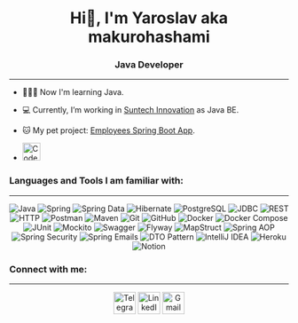 <h1 align="center">Hi👋, I'm Yaroslav aka makurohashami</h1>
<h3 align="center">Java Developer</h3>

---

- 👨🏻‍🎓 Now I'm learning Java.
- 💻 Currently, I’m working in [Suntech Innovation](https://jobs.dou.ua/companies/suntech-innovation/) as Java BE.
- 🐱 My pet project: [Employees Spring Boot App](https://github.com/makurohashami/employees-spring-boot).

- <img src="https://www.codewars.com/users/y0ka1/badges/large" alt="Codewars" height="32">

### Languages and Tools I am familiar with:

---

<p align="center">
<img alt="Java" src="https://img.shields.io/badge/Java-ED8B00?style=for-the-badge&logo=openjdk&logoColor=white"/>
<img alt="Spring" src="https://img.shields.io/badge/Spring-6DB33F?style=for-the-badge&logo=spring&logoColor=white"/>
<img alt="Spring Data" src="https://img.shields.io/badge/Spring%20data-6DB33F?style=for-the-badge&logo=spring&logoColor=white"/>
<img alt="Hibernate" src="https://img.shields.io/badge/Hibernate-59666C?style=for-the-badge&logo=Hibernate&logoColor=white"/>
<img alt="PostgreSQL" src="https://img.shields.io/badge/PostgreSQL-316192?style=for-the-badge&logo=postgresql&logoColor=white"/>
<img alt="JDBC" src="https://img.shields.io/badge/JDBC-ED8B00?style=for-the-badge"/>
<img alt="REST" src="https://img.shields.io/badge/REST-316192?style=for-the-badge"/>
<img alt="HTTP" src="https://img.shields.io/badge/HTTP-316192?style=for-the-badge"/>
<img alt="Postman" src="https://img.shields.io/badge/Postman-FF6C37?style=for-the-badge&logo=postman&logoColor=white"/>
<img alt="Maven" src="https://img.shields.io/badge/Apache%20Maven-C71A36?style=for-the-badge&logo=Apache%20Maven&logoColor=white"/>
<img alt="Git" src="https://img.shields.io/badge/GIT-E44C30?style=for-the-badge&logo=git&logoColor=white"/>
<img alt="GitHub" src="https://img.shields.io/badge/GitHub-100000?style=for-the-badge&logo=github&logoColor=white"/>
<img alt="Docker" src="https://img.shields.io/badge/docker-%230db7ed.svg?style=for-the-badge&logo=docker&logoColor=white"/>
<img alt="Docker Compose" src="https://img.shields.io/badge/docker%20compose-%230db7ed.svg?style=for-the-badge"/>
<img alt="JUnit" src="https://img.shields.io/badge/JUnit-35BF5C?style=for-the-badge"/>
<img alt="Mockito" src="https://img.shields.io/badge/Mockito-E95420?style=for-the-badge"/>
<img alt="Swagger" src="https://img.shields.io/badge/-Swagger-%23Clojure?style=for-the-badge&logo=swagger&logoColor=white"/>
<img alt="Flyway" src="https://img.shields.io/badge/Flyway-59666C?style=for-the-badge"/>
<img alt="MapStruct" src="https://img.shields.io/badge/MapStruct-E44C30?style=for-the-badge"/>
<img alt="Spring AOP" src="https://img.shields.io/badge/Spring%20AOP-6DB33F?style=for-the-badge&logo=spring&logoColor=white"/>
<img alt="Spring Security" src="https://img.shields.io/badge/Spring_Security-6DB33F?style=for-the-badge&logo=Spring-Security&logoColor=white"/>
<img alt="Spring Emails" src="https://img.shields.io/badge/Spring%20Emails-6DB33F?style=for-the-badge&logo=spring&logoColor=white"/>
<img alt="DTO Pattern" src="https://img.shields.io/badge/DTO%20Pattern-%230db7ed.svg?style=for-the-badge"/>
<img alt="IntelliJ IDEA" src="https://img.shields.io/badge/IntelliJ_IDEA-000000.svg?style=for-the-badge&logo=intellij-idea&logoColor=white"/>
<img alt="Heroku" src="https://img.shields.io/badge/Heroku-430098?style=for-the-badge&logo=heroku&logoColor=white"/>
<img alt="Notion" src="https://img.shields.io/badge/Notion-000000?style=for-the-badge&logo=notion&logoColor=white"/>
</p>

### Connect with me:

---
<p align="center">
<a href="https://t.me/y_kotyk"><img src="https://img.shields.io/badge/Telegram-2CA5E0?style=for-the-badge&logo=telegram&logoColor=white" alt="Telegram" height="40"></a>
<a href="https://www.linkedin.com/in/yaroslav-kotyk/"><img src="https://img.shields.io/badge/LinkedIn-0077B5?style=for-the-badge&logo=linkedin&logoColor=white" alt="LinkedIn" height="40"></a>
<a href="mailto:yaroslv.kotyk@gmail.com"><img src="https://img.shields.io/badge/Gmail-D14836?style=for-the-badge&logo=gmail&logoColor=white" alt="Gmail" height="40"/></a>
</p>
